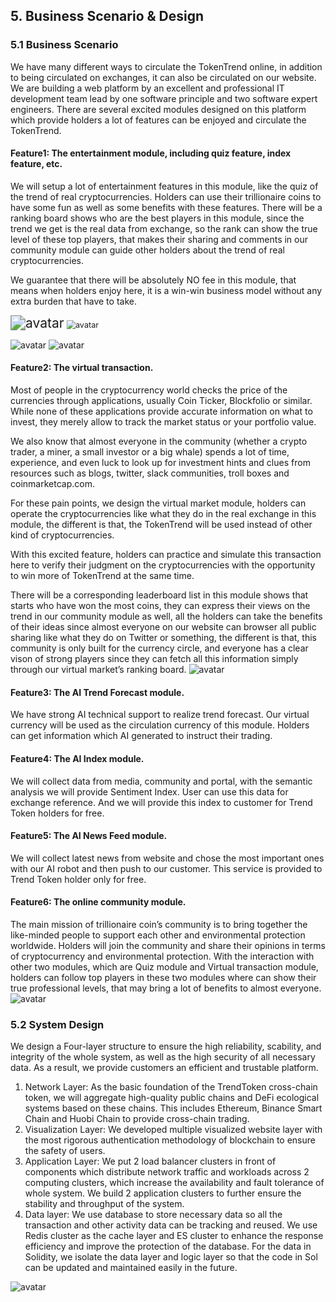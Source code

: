 ## 5. Business Scenario & Design

### 5.1 Business Scenario
We have many different ways to circulate the TokenTrend online, in addition to being circulated on exchanges, it can also be circulated on our website.
We are building a web platform by an excellent and professional IT development team lead by one software principle and two software expert engineers. There are several excited modules designed on this platform which provide holders a lot of features can be enjoyed and circulate the TokenTrend.


#### Feature1: The entertainment module, including quiz feature, index feature, etc.
We will setup a lot of entertainment features in this module, like the quiz of the trend of real cryptocurrencies. Holders can use their trillionaire coins to have some fun as well as some benefits with these features. There will be a ranking board shows who are the best players in this module, since the trend we get is the real data from exchange, so the rank can show the true level of these top players, that makes their sharing and comments in our community module can guide other holders about the trend of real cryptocurrencies.

We guarantee that there will be absolutely NO fee in this module, that means when holders enjoy here, it is a win-win business model without any extra burden that have to take. 

<img src="./pic/feature1-1.png" alt="avatar" style="zoom:150%;" /> 

<img src="./pic/feature1-2.png" alt="avatar" style="zoom:90%;" />

![avatar](./pic/feature1-3.png) ![avatar](./pic/feature1-4.png)


#### Feature2: The virtual transaction.
Most of people in the cryptocurrency world checks the price of the currencies through applications, usually Coin Ticker, Blockfolio or similar. While none of these applications provide accurate information on what to invest, they merely allow to track the market status or your portfolio value.

We also know that almost everyone in the community (whether a crypto trader, a miner, a small investor or a big whale) spends a lot of time, experience, and even luck to look up for investment hints and clues from resources such as blogs, twitter, slack communities, troll boxes and coinmarketcap.com.

For these pain points, we design the virtual market module, holders can operate the cryptocurrencies like what they do in the real exchange in this module, the different is that, the TokenTrend will be used instead of other kind of cryptocurrencies.

With this excited feature, holders can practice and simulate this transaction here to verify their judgment on the cryptocurrencies with the opportunity to win more of TokenTrend at the same time. 

There will be a corresponding leaderboard list in this module shows that starts who have won the most coins, they can express their views on the trend in our community module as well, all the holders can take the benefits of their ideas since almost everyone on our website can browser all public sharing like what they do on Twitter or something, the different is that, this community is only built for the currency circle, and everyone has a clear vison of strong players since they can fetch all this information simply through our virtual market’s ranking board.
![avatar](./pic/feature5-1.png) 

#### Feature3: The AI Trend Forecast module.
We have strong AI technical support to realize trend forecast. Our virtual currency will be used as the circulation currency of this module. Holders can get information which AI generated to instruct their trading.

#### Feature4: The AI Index module.
We will collect data from media, community and portal, with the semantic analysis we will provide Sentiment Index. User can use this data for exchange reference. And we will provide this index to customer for Trend Token holders for free.

#### Feature5: The AI News Feed module.
We will collect latest news from website and chose the most important ones with our AI robot and then push to our customer. This service is provided to Trend Token holder only for free.

#### Feature6: The online community module.
The main mission of trillionaire coin’s community is to bring together the like-minded people to support each other and environmental protection worldwide. Holders will join the community and share their opinions in terms of cryptocurrency and environmental protection. With the interaction with other two modules, which are Quiz module and Virtual transaction module, holders can follow top players in these two modules where can show their true professional levels, that may bring a lot of benefits to almost everyone.
![avatar](./pic/feature4-1.png) 




### 5.2 System Design

We design a Four-layer structure to ensure the high reliability, scability, and integrity of the whole system, as well as the high security of all necessary data. As a result, we provide customers an efficient and trustable platform.

1. Network Layer: As the basic foundation of the TrendToken cross-chain token, we will aggregate high-quality public chains and DeFi ecological systems based on these chains. This includes Ethereum, Binance Smart Chain and Huobi Chain to provide cross-chain trading.
2. Visualization Layer: We developed multiple visualized website layer with the most rigorous authentication methodology of blockchain to ensure the safety of users.
3. Application Layer: We put 2 load balancer clusters in front of components which distribute network traffic and workloads across 2 computing clusters, which increase the availability and fault tolerance of whole system. We build 2 application clusters to further ensure the stability and throughput of the system.
4. Data layer:  We use database to store necessary data so all the transaction and other activity data can be tracking and reused. We use Redis cluster as the cache layer and ES cluster to enhance the response efficiency and improve the protection of the database. For the data in Solidity, we isolate the data layer and logic layer so that the code in Sol can be updated and maintained easily in the future.

 ![avatar](./pic/system-design.png)